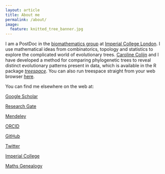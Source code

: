 ```yaml
---
layout: article
title: About me
permalink: /about/
image:
  feature: knitted_tree_banner.jpg
---
```


I am a PostDoc in the <a href="http://www.imperial.ac.uk/biomathematics-group" target="_blank">biomathematics group</a> at <a href="https://www.imperial.ac.uk/" target="_blank">Imperial College London</a>. 
I use mathematical ideas from combinatorics, topology and statistics to explore the complicated world of evolutionary trees. 
<a href="http://www.imperial.ac.uk/people/c.colijn" target="_blank">Caroline Colijn</a> and I have developed a method for comparing phylogenetic trees to reveal distinct evolutionary patterns present in data, which is available in the R package <a href="https://cran.rstudio.com/web/packages/treespace/index.html" target="_blank">*treespace*</a>. 
You can also run treespace straight from your web browser <a href="http://shiny.imperial-stats-experimental.co.uk/users/mlkendal/treespace/" target="_blank">here</a>.

You can find me elsewhere on the web at:

<i class="ai ai-google-scholar ai-2x"></i> <a href="https://scholar.google.co.uk/citations?user=CAzbfakAAAAJ&hl=en" target="_blank"> Google Scholar</a>

<i class="ai ai-researchgate ai-2x"></i> <a href="https://www.researchgate.net/profile/Michelle_Kendall" target="_blank"> Research Gate</a>

<i class="ai ai-mendeley ai-2x"></i> <a href="https://www.mendeley.com/profiles/michelle-kendall1/" target="_blank"> Mendeley</a>

<i class="ai ai-orcid ai-2x"></i> <a href="https://orcid.org/0000-0001-7344-7071" target="_blank"> ORCID</a> 

<i class="fa fa-github fa-2x" aria-hidden="true"></i> <a href="https://github.com/MichelleKendall" target="_blank"> GitHub</a>

<a class="btn btn-default btn-primary btn-lg" href="https://twitter.com/Miche11eKenda11">
  <i class="fa fa-twitter fa-2x" aria-hidden="true"></i> Twitter</a>

<i class="fa fa-circle-o fa-2x" aria-hidden="true"></i> <a href="http://www.imperial.ac.uk/people/m.kendall" target="_blank"> Imperial College</a>

<i class="fa fa-circle-o fa-2x" aria-hidden="true"></i> <a href="http://genealogy.math.ndsu.nodak.edu/id.php?id=181879" target="_blank"> Maths Genealogy</a>